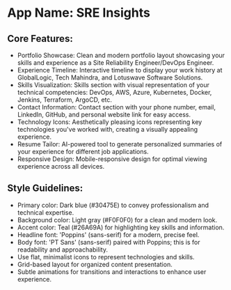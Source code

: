 # **App Name**: SRE Insights

## Core Features:

- Portfolio Showcase: Clean and modern portfolio layout showcasing your skills and experience as a Site Reliability Engineer/DevOps Engineer.
- Experience Timeline: Interactive timeline to display your work history at GlobalLogic, Tech Mahindra, and Lotuswave Software Solutions.
- Skills Visualization: Skills section with visual representation of your technical competencies: DevOps, AWS, Azure, Kubernetes, Docker, Jenkins, Terraform, ArgoCD, etc.
- Contact Information: Contact section with your phone number, email, LinkedIn, GitHub, and personal website link for easy access.
- Technology Icons: Aesthetically pleasing icons representing key technologies you've worked with, creating a visually appealing experience.
- Resume Tailor: AI-powered tool to generate personalized summaries of your experience for different job applications.
- Responsive Design: Mobile-responsive design for optimal viewing experience across all devices.

## Style Guidelines:

- Primary color: Dark blue (#30475E) to convey professionalism and technical expertise.
- Background color: Light gray (#F0F0F0) for a clean and modern look.
- Accent color: Teal (#26A69A) for highlighting key skills and information.
- Headline font: 'Poppins' (sans-serif) for a modern, precise feel.
- Body font: 'PT Sans' (sans-serif) paired with Poppins; this is for readability and approachability.
- Use flat, minimalist icons to represent technologies and skills.
- Grid-based layout for organized content presentation.
- Subtle animations for transitions and interactions to enhance user experience.